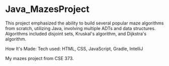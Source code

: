 # Java_MazesProject
This project emphasized the ability to build several popular maze algorithms from scratch, utilizing Java, involving multiple ADTs and data structures. Algorithms included disjoint sets, Kruskal's algorithm, and Dijkstra's algorithm. 


How It's Made:
Tech used: HTML, CSS, JavaScript, Gradle, IntelliJ 

My mazes project from CSE 373.
